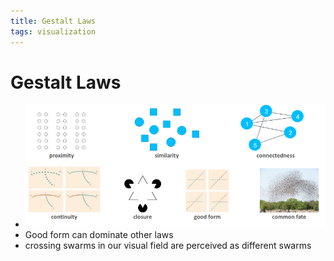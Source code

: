 ```yaml
---
title: Gestalt Laws
tags: visualization
---
```


# Gestalt Laws
- ![im](assets/Pasted%20Image%2020220418104002.png)
- Good form can dominate other laws
- crossing swarms in our visual field are perceived as different swarms























































